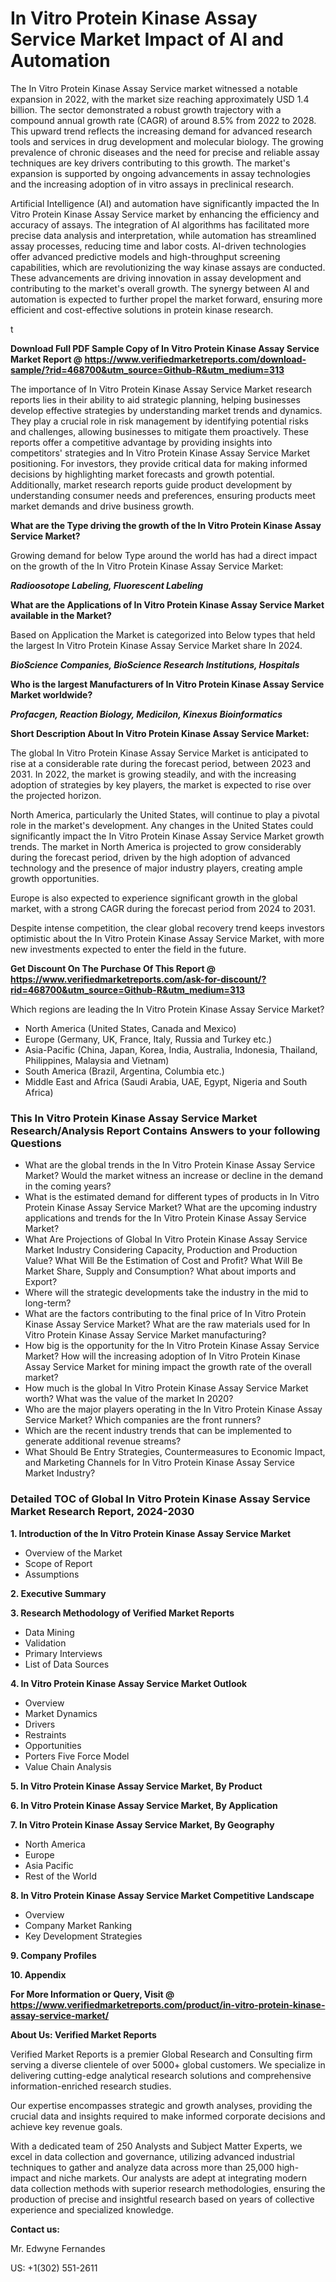 <meta name="title" content="Global In Vitro Protein Kinase Assay Service Market Impact of AI and Automation"><meta name="description" content="The In Vitro Protein Kinase Assay Service market witnessed a notable expansion in 2022, with the market size reaching approximately USD 1.4 billion. The sector demonst"><meta name="title" content="In Vitro Protein Kinase Assay Service Market Size, Share, Scope, Trends, Growth, Opportunities, Analysis, Forecast"><h1>In Vitro Protein Kinase Assay Service Market Impact of AI and Automation</h1><p>The In Vitro Protein Kinase Assay Service market witnessed a notable expansion in 2022, with the market size reaching approximately USD 1.4 billion. The sector demonstrated a robust growth trajectory with a compound annual growth rate (CAGR) of around 8.5% from 2022 to 2028. This upward trend reflects the increasing demand for advanced research tools and services in drug development and molecular biology. The growing prevalence of chronic diseases and the need for precise and reliable assay techniques are key drivers contributing to this growth. The market's expansion is supported by ongoing advancements in assay technologies and the increasing adoption of in vitro assays in preclinical research.</p><p>Artificial Intelligence (AI) and automation have significantly impacted the In Vitro Protein Kinase Assay Service market by enhancing the efficiency and accuracy of assays. The integration of AI algorithms has facilitated more precise data analysis and interpretation, while automation has streamlined assay processes, reducing time and labor costs. AI-driven technologies offer advanced predictive models and high-throughput screening capabilities, which are revolutionizing the way kinase assays are conducted. These advancements are driving innovation in assay development and contributing to the market's overall growth. The synergy between AI and automation is expected to further propel the market forward, ensuring more efficient and cost-effective solutions in protein kinase research.</p>t</p><p id="" class=""><strong>Download Full PDF Sample Copy of In Vitro Protein Kinase Assay Service Market Report @ <a href="https://www.verifiedmarketreports.com/download-sample/?rid=468700&utm_source=Github-R&utm_medium=313" target="_blank">https://www.verifiedmarketreports.com/download-sample/?rid=468700&utm_source=Github-R&utm_medium=313</a></strong></p><p>The importance of&nbsp;In Vitro Protein Kinase Assay Service Market research reports lies in their ability to aid strategic planning, helping businesses develop effective strategies by understanding market trends and dynamics. They play a crucial role in risk management by identifying potential risks and challenges, allowing businesses to mitigate them proactively. These reports offer a competitive advantage by providing insights into competitors' strategies and In Vitro Protein Kinase Assay Service Market positioning. For investors, they provide critical data for making informed decisions by highlighting market forecasts and growth potential. Additionally, market research reports guide product development by understanding consumer needs and preferences, ensuring products meet market demands and drive business growth.</p><p><strong>What are the&nbsp;Type driving the growth of the In Vitro Protein Kinase Assay Service Market?</strong></p><p id="" class="">Growing demand for below Type around the world has had a direct impact on the growth of the In Vitro Protein Kinase Assay Service Market:</p><em><strong>Radioosotope Labeling, Fluorescent Labeling</strong></em></p><strong>What are the&nbsp;Applications&nbsp;of In Vitro Protein Kinase Assay Service Market available in the Market?</strong></p><p id="" class="">Based on Application the Market is categorized into Below types that held the largest In Vitro Protein Kinase Assay Service Market share In 2024.</p><em><strong>BioScience Companies, BioScience Research Institutions, Hospitals</strong></em></p><strong>Who is the largest Manufacturers of In Vitro Protein Kinase Assay Service Market worldwide?</strong></p><p><em><strong>Profacgen, Reaction Biology, Medicilon, Kinexus Bioinformatics</strong></em></p><p id="" class=""><strong>Short Description About In Vitro Protein Kinase Assay Service Market:</strong></p><p>The global In Vitro Protein Kinase Assay Service Market is anticipated to rise at a considerable rate during the forecast period, between 2023 and 2031. In 2022, the market is growing steadily, and with the increasing adoption of strategies by key players, the market is expected to rise over the projected horizon.</p><p>North America, particularly the United States, will continue to play a pivotal role in the market's development. Any changes in the United States could significantly impact the In Vitro Protein Kinase Assay Service Market growth trends. The market in North America is projected to grow considerably during the forecast period, driven by the high adoption of advanced technology and the presence of major industry players, creating ample growth opportunities.</p><p>Europe is also expected to experience significant growth in the global market, with a strong CAGR during the forecast period from 2024 to 2031.</p><p>Despite intense competition, the clear global recovery trend keeps investors optimistic about the In Vitro Protein Kinase Assay Service Market, with more new investments expected to enter the field in the future.</p><p id="" class=""><strong>Get Discount On The Purchase Of This Report @ <a href="https://www.verifiedmarketreports.com/ask-for-discount/?rid=468700&utm_source=Github-R&utm_medium=313" target="_blank">https://www.verifiedmarketreports.com/ask-for-discount/?rid=468700&utm_source=Github-R&utm_medium=313</a></strong></p>Which regions are leading the In Vitro Protein Kinase Assay Service Market?</p><ul><li>North America (United States, Canada and Mexico)</li><li>Europe (Germany, UK, France, Italy, Russia and Turkey etc.)</li><li>Asia-Pacific (China, Japan, Korea, India, Australia, Indonesia, Thailand, Philippines, Malaysia and Vietnam)</li><li>South America (Brazil, Argentina, Columbia etc.)</li><li>Middle East and Africa (Saudi Arabia, UAE, Egypt, Nigeria and South Africa)</li></ul><h3 id="" class="">This In Vitro Protein Kinase Assay Service Market Research/Analysis Report Contains Answers to your following Questions</h3><ul><li>What are the global trends in the In Vitro Protein Kinase Assay Service Market? Would the market witness an increase or decline in the demand in the coming years?</li><li>What is the estimated demand for different types of products in In Vitro Protein Kinase Assay Service Market? What are the upcoming industry applications and trends for the In Vitro Protein Kinase Assay Service Market?</li><li>What Are Projections of Global In Vitro Protein Kinase Assay Service Market Industry Considering Capacity, Production and Production Value? What Will Be the Estimation of Cost and Profit? What Will Be Market Share, Supply and Consumption? What about imports and Export?</li><li>Where will the strategic developments take the industry in the mid to long-term?</li><li>What are the factors contributing to the final price of In Vitro Protein Kinase Assay Service Market? What are the raw materials used for In Vitro Protein Kinase Assay Service Market manufacturing?</li><li>How big is the opportunity for the In Vitro Protein Kinase Assay Service Market? How will the increasing adoption of In Vitro Protein Kinase Assay Service Market for mining impact the growth rate of the overall market?</li><li>How much is the global In Vitro Protein Kinase Assay Service Market worth? What was the value of the market In 2020?</li><li>Who are the major players operating in the In Vitro Protein Kinase Assay Service Market? Which companies are the front runners?</li><li>Which are the recent industry trends that can be implemented to generate additional revenue streams?</li><li>What Should Be Entry Strategies, Countermeasures to Economic Impact, and Marketing Channels for In Vitro Protein Kinase Assay Service Market Industry?</li></ul><h3 id="" class="">Detailed TOC of Global In Vitro Protein Kinase Assay Service Market Research Report, 2024-2030</h3><p id="" class=""><strong>1. Introduction of the In Vitro Protein Kinase Assay Service Market</strong></p><ul><li>Overview of the Market</li><li>Scope of Report</li><li>Assumptions</li></ul><p id="" class=""><strong>2. Executive Summary</strong></p><p id="" class=""><strong>3. Research Methodology of Verified Market Reports</strong></p><ul><li>Data Mining</li><li>Validation</li><li>Primary Interviews</li><li>List of Data Sources</li></ul><p id="" class=""><strong>4. In Vitro Protein Kinase Assay Service Market Outlook</strong></p><ul><li>Overview</li><li>Market Dynamics</li><li>Drivers</li><li>Restraints</li><li>Opportunities</li><li>Porters Five Force Model</li><li>Value Chain Analysis</li></ul><p id="" class=""><strong>5. In Vitro Protein Kinase Assay Service Market, By Product</strong></p><p id="" class=""><strong>6. In Vitro Protein Kinase Assay Service Market, By Application</strong></p><p id="" class=""><strong>7. In Vitro Protein Kinase Assay Service Market, By Geography</strong></p><ul><li>North America</li><li>Europe</li><li>Asia Pacific</li><li>Rest of the World</li></ul><p id="" class=""><strong>8. In Vitro Protein Kinase Assay Service Market Competitive Landscape</strong></p><ul><li>Overview</li><li>Company Market Ranking</li><li>Key Development Strategies</li></ul><p id="" class=""><strong>9. Company Profiles</strong></p><p id="" class=""><strong>10. Appendix</strong></p><p id="" class=""><strong>For More Information or Query, Visit @ <a href="https://www.verifiedmarketreports.com/product/in-vitro-protein-kinase-assay-service-market/" target="_blank">https://www.verifiedmarketreports.com/product/in-vitro-protein-kinase-assay-service-market/</a></strong></p><p id="" class=""><strong>About Us: Verified Market Reports</strong></p><p id="" class="">Verified Market Reports is a premier Global Research and Consulting firm serving a diverse clientele of over 5000+ global customers. We specialize in delivering cutting-edge analytical research solutions and comprehensive information-enriched research studies.</p><p id="" class="">Our expertise encompasses strategic and growth analyses, providing the crucial data and insights required to make informed corporate decisions and achieve key revenue goals.</p><p id="" class="">With a dedicated team of 250 Analysts and Subject Matter Experts, we excel in data collection and governance, utilizing advanced industrial techniques to gather and analyze data across more than 25,000 high-impact and niche markets. Our analysts are adept at integrating modern data collection methods with superior research methodologies, ensuring the production of precise and insightful research based on years of collective experience and specialized knowledge.</p><p id="" class=""><strong>Contact us:</strong></p><p id="" class="">Mr. Edwyne Fernandes</p><p id="" class="">US: +1(302) 551-2611</p>